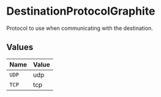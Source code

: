 # DestinationProtocolGraphite

Protocol to use when communicating with the destination.


## Values

| Name  | Value |
| ----- | ----- |
| `UDP` | udp   |
| `TCP` | tcp   |